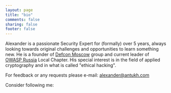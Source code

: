 ```yaml
---
layout: page
title: "bio"
comments: false
sharing: false
footer: false
---
```

Alexander is a passionate Security Expert for (formally) over 5 years, always looking towards original challenges and opportunities to learn something new.
He is a founder of <a href="defcon-moscow.org">Defcon Moscow</a> group and current leader of <a href="https://www.owasp.org/index.php/Russia">OWASP Russia</a> Local Chapter. His special interest is in the field of applied cryptography and in what is called "ethical hacking".

For feedback or any requests please e-mail: <a href="mailto:alexander@antukh.com" rel="me">alexander@antukh.com</a>

Consider following me: 
<a href="https://twitter.com/c0rdis" rel="me"><i class="fa fa-twitter"></i></a>
<a href="https://www.linkedin.com/in/antukh" rel="me"><i class="fa fa-linkedin-square"></i></a>
<a href="https://keybase.io/my" rel="me"><i class="fa fa-key"></i></a>